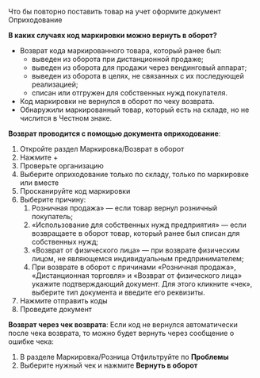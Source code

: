Что бы повторно поставить товар на учет оформите документ Оприходование

**В каких случаях код маркировки можно вернуть в оборот?**
- Возврат кода маркированного товара, который ранее был:
	- выведен из оборота при дистанционной продаже;
	- выведен из оборота для продажи через вендинговый аппарат;
	- выведен из оборота в целях, не связанных с их последующей реализацией;
	- списан или отгружен для собственных нужд покупателя.
- Код маркировки не вернулся в оборот по чеку возврата.
- Обнаружили маркированный товар, который есть на складе, но не числится в Честном знаке.

**Возврат проводится с помощью документа оприходование**:
1. Откройте раздел Маркировка/Возврат в оборот
2. Нажмите + 
3. Проверьте организацию
4. Выберите оприходование только по складу, только по маркировке или вместе
5. Просканируйте код маркировки
6. Выберите причину:
	1. Розничная продажа» — если товар вернул розничный покупатель;
	2.  «Использование для собственных нужд предприятия» — если возвращаете в оборот товар, который ранее был списан для собственных нужд;
	3. «Возврат от физического лица» — при возврате физическим лицом, не являющемся индивидуальным предпринимателем;
	4. При возврате в оборот с причинами «Розничная продажа», «Дистанционная торговля» и «Возврат от физического лица» укажите подтверждающий документ. Для этого кликните «чек», выберите тип документа и введите его реквизиты.
7. Нажмите отправить коды
8. Проведите документ


**Возврат через чек возврата**:
Если код не вернулся автоматически после чека возврата, то можно будет вернуть через сообщение о ошибке чека:
1. В разделе Маркировка/Розница Отфильтруйте по **Проблемы**
2. Выберите нужный чек и нажмите **Вернуть в оборот**